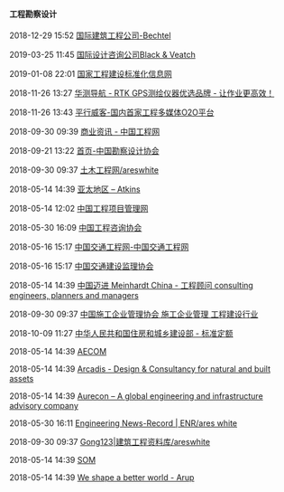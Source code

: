 ####  工程勘察设计

2018-12-29 15:52 [国际建筑工程公司-Bechtel](https://www.bechtel.com/)

2019-03-25 11:45 [国际设计咨询公司Black &amp; Veatch](https://www.bv.com/)

2019-01-08 22:01 [国家工程建设标准化信息网](http://www.ccsn.gov.cn/Default.aspx)

2018-11-26 13:27 [华测导航 - RTK GPS测绘仪器优选品牌 - 让作业更高效！](http://www.huace.cn/)

2018-11-26 13:43 [平行威客-国内首家工程多媒体O2O平台](https://walk.paralworld.com/?utm_source=next.36kr.com)

2018-09-30 09:39 [商业资讯 - 中国工程网](http://news.googvv.com/)

2018-09-21 13:22 [首页-中国勘察设计协会](http://www.chinaeda.org/)

2018-09-30 09:37 [土木工程网/areswhite](http://www.civilcn.com/)

2018-05-14 14:39 [亚太地区 – Atkins](http://www.atkinsglobal.com/zh-CN/asia-pacific)

2018-05-14 12:02 [中国工程项目管理网](http://www.cpmchina.com/)

2018-05-30 16:09 [中国工程咨询协会](http://www.cnaec.com.cn/)

2018-05-16 15:17 [中国交通工程网-中国交通工程网](http://www.zgjtgcw.com/)

2018-05-16 15:17 [中国交通建设监理协会](http://www.cahwec.com/)

2018-05-14 14:39 [中国迈进 Meinhardt China - 工程顾问 consulting engineers, planners and managers](http://www.meinhardt-china.com/)

2018-09-30 09:37 [中国施工企业管理协会 施工企业管理 工程建设行业](http://www.cacem.com.cn/)

2018-10-09 11:27 [中华人民共和国住房和城乡建设部 - 标准定额](http://www.mohurd.gov.cn/bzde/index.html)

2018-05-14 14:39 [AECOM](https://www.aecom.com/cn/)

2018-05-14 14:39 [Arcadis - Design &amp; Consultancy for natural and built assets](https://www.arcadis.com/en/global/)

2018-05-14 14:39 [Aurecon – A global engineering and infrastructure advisory company](https://www.aurecongroup.com/?)

2018-05-30 16:11 [Engineering News-Record | ENR/ares white](https://www.enr.com/)

2018-09-30 09:37 [Gong123|建筑工程资料库/areswhite](http://www.gong123.com/)

2018-05-14 14:39 [SOM](https://www.som.com/china)

2018-05-14 14:39 [We shape a better world - Arup](https://www.arup.com/)



